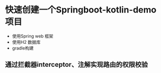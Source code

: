 # 快速创建一个Springboot-kotlin-demo 项目
- 使用Spring web 框架
- 使用H2 数据库
- gradle构建


## 通过拦截器interceptor、注解实现路由的权限校验
